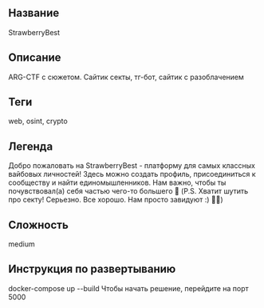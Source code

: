 ## Название
StrawberryBest

## Описание
ARG-CTF с сюжетом. Сайтик секты, тг-бот, сайтик с разоблачением

## Теги
web, osint, crypto

## Легенда
Добро пожаловать на StrawberryBest - платформу для самых классных вайбовых личностей! Здесь можно создать профиль, присоединиться к сообществу и найти единомышленников. Нам важно, чтобы ты почувствовал(а) себя частью чего-то большего 💖 (P.S. Хватит шутить про секту! Серьезно. Все хорошо. Нам просто завидуют :) 🎀🌸)

## Сложность
medium

## Инструкция по развертыванию
docker-compose up --build
Чтобы начать решение, перейдите на порт 5000
